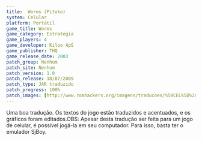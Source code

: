 ```yaml
---
title:  Worms (Pitoko)
system: Celular
platform: Portátil
game_title: Worms
game_category: Estratégia
game_players: 4
game_developer: Kiloo ApS
game_publisher: THQ
game_release_date: 2003
patch_group: Nenhum
patch_site: Nenhum
patch_version: 1.0
patch_release: 18/07/2009
patch_type: JAR traduzido
patch_progress: 100%
patch_images: [http://www.romhackers.org/imagens/traducoes/%5BCEL%5D%20Worms%20-%20Pitoko%20-%201.png,http://www.romhackers.org/imagens/traducoes/%5BCEL%5D%20Worms%20-%20Pitoko%20-%202.png,http://www.romhackers.org/imagens/traducoes/%5BCEL%5D%20Worms%20-%20Pitoko%20-%203.png]
---
```

Uma boa tradução. Os textos do jogo estão traduzidos e acentuados, e os gráficos foram editados.OBS: Apesar desta tradução ser feita para um jogo de celular, é possível jogá-la em seu computador. Para isso, basta ter o emulador SjBoy.